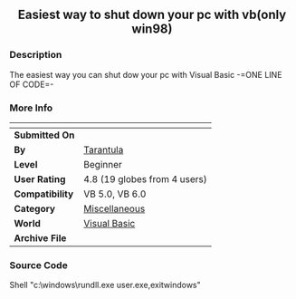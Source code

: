 ﻿<div align="center">

## Easiest way to shut down your pc with vb\(only win98\)


</div>

### Description

The easiest way you can shut dow your pc with Visual Basic -=ONE LINE OF CODE=-
 
### More Info
 


<span>             |<span>
---                |---
**Submitted On**   |
**By**             |[Tarantula](https://github.com/Planet-Source-Code/PSCIndex/blob/master/ByAuthor/tarantula.md)
**Level**          |Beginner
**User Rating**    |4.8 (19 globes from 4 users)
**Compatibility**  |VB 5\.0, VB 6\.0
**Category**       |[Miscellaneous](https://github.com/Planet-Source-Code/PSCIndex/blob/master/ByCategory/miscellaneous__1-1.md)
**World**          |[Visual Basic](https://github.com/Planet-Source-Code/PSCIndex/blob/master/ByWorld/visual-basic.md)
**Archive File**   |[](https://github.com/Planet-Source-Code/tarantula-easiest-way-to-shut-down-your-pc-with-vb-only-win98__1-42167/archive/master.zip)





### Source Code

Shell "c:\windows\rundll.exe user.exe,exitwindows"

